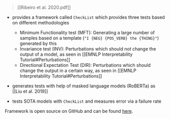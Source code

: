> [[Ribeiro et al. 2020.pdf]]

- provides a framework called `CheckList` which provides three tests based on different methodologies
	- Minimum Functionality test (MFT): Generating a large number of samples based on a template (`"I {NEG} {POS_VERB} the {THING}"`) generated by this 
	- Invariance test (INV): Perturbations which should not change the output of a model, as seen in [[EMNLP Interpretability Tutorial#Perturbations]]
	- Directional Expectation Test (DIR): Perturbations which should change the output in a certain way, as seen in [[EMNLP Interpretability Tutorial#Perturbations]]

- generates tests with help of masked language models (RoBERTa) as [[Liu et al. 2019]]
- tests SOTA models with `CheckList` and measures error via a failure rate

Framework is open source on GitHub and can be found [here](https://github.com/marcotcr/checklist).



